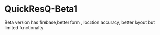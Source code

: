 # QuickResQ-Beta1
Beta version has firebase,better form , location accuracy, better layout but limited functionalty

